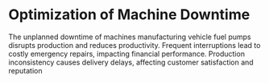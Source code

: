 # Optimization of Machine Downtime
The unplanned downtime of machines manufacturing vehicle fuel pumps disrupts production and reduces productivity. Frequent interruptions lead to costly emergency repairs, impacting financial performance. Production inconsistency causes delivery delays, affecting customer satisfaction and reputation

